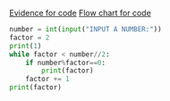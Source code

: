 [Evidence for code](Quiz.005.jpg)
[Flow chart for code](20220915_204539.jp)
```.py
number = int(input("INPUT A NUMBER:"))
factor = 2
print(1)
while factor < number//2:
    if number%factor==0:
        print(factor)
    factor += 1
print(factor)

